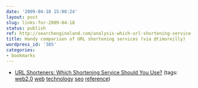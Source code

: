 ```yaml
---
date: '2009-04-18 15:08:24'
layout: post
slug: links-for-2009-04-18
status: publish
ref: http://searchengineland.com/analysis-which-url-shortening-service-should-you-use-17204
title: Handy comparison of URL shortening services (via @timoreilly)
wordpress_id: '385'
categories:
- bookmarks
---
```


  * [URL Shorteners: Which Shortening Service Should You Use?](http://searchengineland.com/analysis-which-url-shortening-service-should-you-use-17204) (tags: [web2.0](http://delicious.com/eob/web2.0) [web](http://delicious.com/eob/web) [technology](http://delicious.com/eob/technology) [seo](http://delicious.com/eob/seo) [reference](http://delicious.com/eob/reference))



